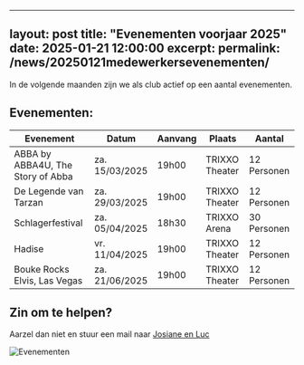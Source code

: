 
---
layout: post
title:  "Evenementen voorjaar 2025"
date:   2025-01-21 12:00:00
excerpt: 
permalink: /news/20250121medewerkersevenementen/
---

In de volgende maanden zijn we als club actief op een aantal evenementen. 

## Evenementen:
  
| Evenement                         | Datum            | Aanvang      | Plaats          | Aantal          |
| ----------------------------------|------------------|--------------|-----------------|-----------------|
|  ABBA by ABBA4U, The Story of Abba| za.  15/03/2025  | 19h00        |	TRIXXO Theater  | 12 Personen     |
|  De Legende van Tarzan            | za.  29/03/2025  | 19h00        |	TRIXXO Theater  | 12 Personen     |
|  Schlagerfestival                 | za.  05/04/2025  | 18h30      	 |	TRIXXO Arena    | 30 Personen     |
|  Hadise                           | vr.  11/04/2025  | 19h00      	 |	TRIXXO Theater  | 12 Personen     |
|  Bouke Rocks Elvis, Las Vegas     | za.  21/06/2025  | 19h00      	 |	TRIXXO Theater  | 12 Personen     |
 

## Zin om te helpen?

Aarzel dan niet en stuur een mail naar [Josiane en Luc](mailto://kalender@kbbczolder.be)

![Evenementen](/news/img/biertap.jpg)
